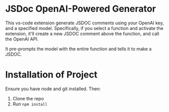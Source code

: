 # JSDoc OpenAI-Powered Generator


This vs-code extension generate JSDOC comments using your OpenAI key, and a specified model. Specifically, if you select a function and activate the extension, it'll create a new JSDOC comment above the function, and call the OpenAI API.

It pre-prompts the model with the entire function and tells it to make a JSDOC.

# Installation of Project

Ensure you have node and git installed. Then:
1. Clone the repo
2. Run `npm install`
